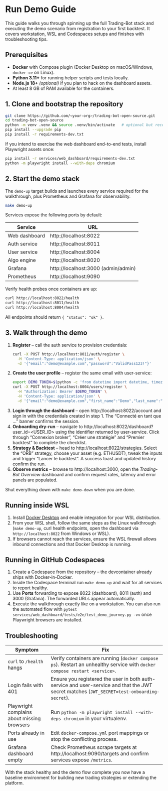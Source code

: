 # Run Demo Guide

This guide walks you through spinning up the full Trading-Bot stack and executing the demo
scenario from registration to your first backtest. It covers workstation, WSL and
Codespaces setups and finishes with troubleshooting tips.

## Prerequisites

- **Docker** with Compose plugin (Docker Desktop on macOS/Windows, `docker-ce` on Linux).
- **Python 3.11+** for running helper scripts and tests locally.
- **Node.js 18+** *(optional)* if you plan to hack on the dashboard assets.
- At least 8 GB of RAM available for the containers.

## 1. Clone and bootstrap the repository

```bash
git clone https://github.com/<your-org>/trading-bot-open-source.git
cd trading-bot-open-source
python -m venv .venv && source .venv/bin/activate   # optional but recommended
pip install --upgrade pip
pip install -r requirements-dev.txt
```

If you intend to exercise the web dashboard end-to-end tests, install Playwright assets once:

```bash
pip install -r services/web_dashboard/requirements-dev.txt
python -m playwright install --with-deps chromium
```

## 2. Start the demo stack

The `demo-up` target builds and launches every service required for the walkthrough, plus
Prometheus and Grafana for observability.

```bash
make demo-up
```

Services expose the following ports by default:

| Service | URL |
| ------- | --- |
| Web dashboard | http://localhost:8022 |
| Auth service | http://localhost:8011 |
| User service | http://localhost:8004 |
| Algo engine | http://localhost:8020 |
| Grafana | http://localhost:3000 (admin/admin) |
| Prometheus | http://localhost:9090 |

Verify health probes once containers are up:

```bash
curl http://localhost:8022/health
curl http://localhost:8011/health
curl http://localhost:8004/health
```

All endpoints should return `{ "status": "ok" }`.

## 3. Walk through the demo

1. **Register** – call the auth service to provision credentials:
   ```bash
   curl -X POST http://localhost:8011/auth/register \
     -H 'Content-Type: application/json' \
     -d '{"email":"demo@example.com","password":"ValidPass123!"}'
   ```
2. **Create the user profile** – register the same email with user-service:
   ```bash
   export DEMO_TOKEN=$(python -c 'from datetime import datetime, timezone; from jose import jwt; print(jwt.encode({"sub": "auth-service", "iat": int(datetime.now(timezone.utc).timestamp())}, "test-onboarding-secret", algorithm="HS256"))')
   curl -X POST http://localhost:8004/users/register \
     -H "Authorization: Bearer $DEMO_TOKEN" \
     -H 'Content-Type: application/json' \
     -d '{"email":"demo@example.com","first_name":"Demo","last_name":"Trader"}'
   ```
3. **Login through the dashboard** – open http://localhost:8022/account and sign in with
   the credentials created in step 1. The “Connecté en tant que …” banner confirms the session.
4. **Onboarding dry-run** – navigate to http://localhost:8022/dashboard?user_id=<USER_ID> using the
   identifier returned by user-service. Click through “Connexion broker”, “Créer une stratégie” and
   “Premier backtest” to complete the checklist.
5. **Strategy & Backtest** – head to http://localhost:8022/strategies. Select the “ORB” strategy,
   choose your asset (e.g. ETHUSDT), tweak the inputs and trigger “Lancer le backtest”. A success
   toast and updated history confirm the run.
6. **Observe metrics** – browse to http://localhost:3000, open the *Trading-Bot Overview* dashboard
   and confirm request rates, latency and error panels are populated.

Shut everything down with `make demo-down` when you are done.

## Running inside WSL

1. Install [Docker Desktop](https://docs.docker.com/desktop/install/windows-install/) and enable
   integration for your WSL distribution.
2. From your WSL shell, follow the same steps as the Linux walkthrough (`make demo-up`, curl health
   endpoints, open the dashboard via `http://localhost:8022` from Windows or WSL).
3. If browsers cannot reach the services, ensure the WSL firewall allows inbound connections and
   that Docker Desktop is running.

## Running in GitHub Codespaces

1. Create a Codespace from the repository – the devcontainer already ships with Docker-in-Docker.
2. Inside the Codespace terminal run `make demo-up` and wait for all services to report healthy.
3. Use **Ports** forwarding to expose 8022 (dashboard), 8011 (auth) and 3000 (Grafana). The
   forwarded URLs appear automatically.
4. Execute the walkthrough exactly like on a workstation. You can also run the automated flow with
   `pytest services/web_dashboard/tests/e2e/test_demo_journey.py -vv` once Playwright browsers are
   installed.

## Troubleshooting

| Symptom | Fix |
| ------- | --- |
| `curl` to `/health` hangs | Verify containers are running (`docker compose ps`). Restart an unhealthy service with `docker compose restart <service>`.
| Login fails with 401 | Ensure you registered the user in both auth-service and user-service and that the JWT secret matches (`JWT_SECRET=test-onboarding-secret`).
| Playwright complains about missing browsers | Run `python -m playwright install --with-deps chromium` in your virtualenv.
| Ports already in use | Edit `docker-compose.yml` port mappings or stop the conflicting process.
| Grafana dashboard empty | Check Prometheus scrape targets at http://localhost:9090/targets and confirm services expose `/metrics`.

With the stack healthy and the demo flow complete you now have a baseline environment for building
new trading strategies or extending the platform.
